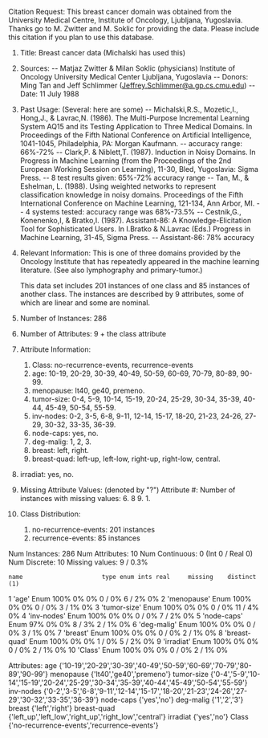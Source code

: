 Citation Request:
   This breast cancer domain was obtained from the University Medical Centre,
   Institute of Oncology, Ljubljana, Yugoslavia.  Thanks go to M. Zwitter and 
   M. Soklic for providing the data.  Please include this citation if you plan
   to use this database.

1. Title: Breast cancer data (Michalski has used this)

2. Sources: 
   -- Matjaz Zwitter & Milan Soklic (physicians)
      Institute of Oncology 
      University Medical Center
      Ljubljana, Yugoslavia
   -- Donors: Ming Tan and Jeff Schlimmer (Jeffrey.Schlimmer@a.gp.cs.cmu.edu)
   -- Date: 11 July 1988

3. Past Usage: (Several: here are some)
     -- Michalski,R.S., Mozetic,I., Hong,J., & Lavrac,N. (1986). The 
        Multi-Purpose Incremental Learning System AQ15 and its Testing 
        Application to Three Medical Domains.  In Proceedings of the 
        Fifth National Conference on Artificial Intelligence, 1041-1045,
        Philadelphia, PA: Morgan Kaufmann.
        -- accuracy range: 66%-72%
     -- Clark,P. & Niblett,T. (1987). Induction in Noisy Domains.  In 
        Progress in Machine Learning (from the Proceedings of the 2nd
        European Working Session on Learning), 11-30, Bled, 
        Yugoslavia: Sigma Press.
        -- 8 test results given: 65%-72% accuracy range
     -- Tan, M., & Eshelman, L. (1988). Using weighted networks to 
        represent classification knowledge in noisy domains.  Proceedings 
        of the Fifth International Conference on Machine Learning, 121-134,
        Ann Arbor, MI.
        -- 4 systems tested: accuracy range was 68%-73.5%
    -- Cestnik,G., Konenenko,I, & Bratko,I. (1987). Assistant-86: A
       Knowledge-Elicitation Tool for Sophisticated Users.  In I.Bratko
       & N.Lavrac (Eds.) Progress in Machine Learning, 31-45, Sigma Press.
       -- Assistant-86: 78% accuracy

4. Relevant Information:
     This is one of three domains provided by the Oncology Institute
     that has repeatedly appeared in the machine learning literature.
     (See also lymphography and primary-tumor.)

     This data set includes 201 instances of one class and 85 instances of
     another class.  The instances are described by 9 attributes, some of
     which are linear and some are nominal.

5. Number of Instances: 286

6. Number of Attributes: 9 + the class attribute

7. Attribute Information:
   1. Class: no-recurrence-events, recurrence-events
   2. age: 10-19, 20-29, 30-39, 40-49, 50-59, 60-69, 70-79, 80-89, 90-99.
   3. menopause: lt40, ge40, premeno.
   4. tumor-size: 0-4, 5-9, 10-14, 15-19, 20-24, 25-29, 30-34, 35-39, 40-44,
                  45-49, 50-54, 55-59.
   5. inv-nodes: 0-2, 3-5, 6-8, 9-11, 12-14, 15-17, 18-20, 21-23, 24-26,
                 27-29, 30-32, 33-35, 36-39.
   6. node-caps: yes, no.
   7. deg-malig: 1, 2, 3.
   8. breast: left, right.
   9. breast-quad: left-up, left-low, right-up, right-low, central.
  10. irradiat: yes, no.

8. Missing Attribute Values: (denoted by "?")
   Attribute #:  Number of instances with missing values:
   6.             8
   9.             1.

9. Class Distribution:
    1. no-recurrence-events: 201 instances
    2. recurrence-events: 85 instances

Num Instances:     286
Num Attributes:    10
Num Continuous:    0 (Int 0 / Real 0)
Num Discrete:      10
Missing values:    9 /  0.3%

    name                      type enum ints real     missing    distinct  (1)
  1 'age'                     Enum 100%   0%   0%     0 /  0%     6 /  2%   0% 
  2 'menopause'               Enum 100%   0%   0%     0 /  0%     3 /  1%   0% 
  3 'tumor-size'              Enum 100%   0%   0%     0 /  0%    11 /  4%   0% 
  4 'inv-nodes'               Enum 100%   0%   0%     0 /  0%     7 /  2%   0% 
  5 'node-caps'               Enum  97%   0%   0%     8 /  3%     2 /  1%   0% 
  6 'deg-malig'               Enum 100%   0%   0%     0 /  0%     3 /  1%   0% 
  7 'breast'                  Enum 100%   0%   0%     0 /  0%     2 /  1%   0% 
  8 'breast-quad'             Enum 100%   0%   0%     1 /  0%     5 /  2%   0% 
  9 'irradiat'                Enum 100%   0%   0%     0 /  0%     2 /  1%   0% 
 10 'Class'                   Enum 100%   0%   0%     0 /  0%     2 /  1%   0% 


Attributes:
age {'10-19','20-29','30-39','40-49','50-59','60-69','70-79','80-89','90-99'}
menopause {'lt40','ge40','premeno'}
tumor-size {'0-4','5-9','10-14','15-19','20-24','25-29','30-34','35-39','40-44','45-49','50-54','55-59'}
inv-nodes {'0-2','3-5','6-8','9-11','12-14','15-17','18-20','21-23','24-26','27-29','30-32','33-35','36-39'}
node-caps {'yes','no'}
deg-malig {'1','2','3'}
breast {'left','right'}
breast-quad {'left_up','left_low','right_up','right_low','central'}
irradiat {'yes','no'}
Class {'no-recurrence-events','recurrence-events'}
